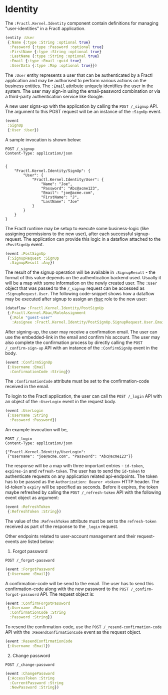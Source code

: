 # Identity

The `:Fractl.Kernel.Identity` component contain definitions for managing "user-identities" in a Fractl application.

```clojure
(entity :User
 {:Name {:type :String :optional true}
  :Password {:type :Password :optional true}
  :FirstName {:type :String :optional true}
  :LastName {:type :String :optional true}
  :Email {:type :Email :guid true}
  :UserData {:type :Map :optional true}})
```

The `:User` entity represents a user that can be authenticated by a Fractl application and may be authorised to perform various actions on the business entities. The `:Email` attribute uniquely identifies the user in the system. The user may sign-in using the email-password combination or via a third-party authentication service like Google.

A new user signs-up with the application by calling the `POST /_signup` API. The argument to this POST request will be an instance of
the `:SignUp` event.

```clojure
(event
 :SignUp
 {:User :User})
```

A sample invocation is shown below:


```
POST /_signup
Content-Type: application/json


{
    "Fractl.Kernel.Identity/SignUp": {
        "User": {
            "Fractl.Kernel.Identity/User": {
                "Name": "Joe",
                "Password": "Abc@acme123",
                "Email": "joe@acme.com",
                "FirstName": "J",
                "LastName": "Joe"
            }
        }
    }
}
```

The Fractl runtime may be setup to execute some business-logic (like assigning permissions to the new user),
after each successful signup-request. The application can provide this logic in a dataflow attached to the `:PostSignUp` event.

```clojure
(event :PostSignUp
 {:SignupRequest :SignUp
  :SignupResult :Any})
```

The result of the signup operation will be available in `:SignupResult` - the format of this value depends on the authentication
backend used. Usually it will be a map with some information on the newly created user. The `:User` object that was passed to
the `/_signup` request can be accessed as `:SignupRequest.User`. The following code-snippet shows how a dataflow may be
executed after signup to assign an [rbac](rbac) role to the new user:

```clojure
(dataflow :Fractl.Kernel.Identity/PostSignUp
 {:Fractl.Kernel.Rbac/RoleAssignment
  {:Role "guest-user" 
   :Assignee :Fractl.Kernel.Identity/PostSignUp.SignupRequest.User.Email}})
```

After signing-up, the user may receive a confirmation email. The user can use the embedded-link in the email and confirm his account.
The user may also complete the confirmation process by directly calling the `POST /_confirm-sign-up` API with an instance of the
`:ConfirmSignUp` event in the body.

```clojure
(event :ConfirmSignUp
 {:Username :Email
  :ConfirmationCode :String})
```

The `:ConfirmationCode` attribute must be set to the confirmation-code received in the email.

To login to the Fractl application, the user can call the `POST /_login` API with an object of the `:UserLogin` event in the
request body.

```clojure
(event :UserLogin 
 {:Username :String
  :Password :Password})
```

An example invocation will be,

```
POST /_login
Content-Type: application/json

{"Fractl.Kernel.Identity/UserLogin":
 {"Username": "joe@acme.com", "Password": "Abc@acme123"}}
```

The response will be a map with three important entries - `id-token`, `expires-in` and `refresh-token`. The user has to
send the `id-token` to authenticate requests on any application related api-endpoints. The token has to be passed as
the `Authorization: Bearer <token>` HTTP header. The id-token's  `expiry` will be specified as seconds. Before it expires,
the token maybe refreshed by calling the `POST /_refresh-token` API with the following event object as argument:

```clojure
(event :RefreshToken
 {:RefreshToken :String})
```

The value of the `:RefreshToken` attribute must be set to the `refresh-token` received as part of the response to the 
`_login` request.

Other endpoints related to user-account management and their request-events are listed below:

1. Forgot password

`POST /_forgot-password`

```clojure
(event :ForgotPassword
 {:Username :Email})
```

A confirmation-code will be send to the email. The user has to send this confirmation-code along with the new password
to the `POST /_confirm-forgot-password` API. The request object is:

```clojure
(event :ConfirmForgotPassword
 {:Username :Email
  :ConfirmationCode :String
  :Password :String})
```

To resend the confirmation-code, use the `POST /_resend-confirmation-code` API with the `:ResendConfirmationCode` event
as the request object.

```clojure
(event :ResendConfirmationCode
 {:Username :Email})
```

2. Change password

`POST /_change-password`

```clojure
(event :ChangePassword
 {:AccessToken :String
  :CurrentPassword :String
  :NewPassword :String})
```
